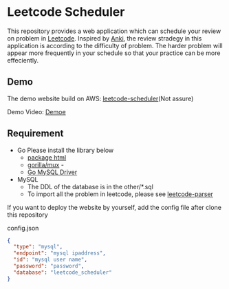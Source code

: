 # Leetcode Scheduler

This repository provides a web application which can schedule your review on problem in [Leetcode](https://leetcode.com/problemset/all/).
Inspired by [Anki](https://github.com/ankitects/anki), the review stradegy in this application is according to the difficulty of problem.
The harder problem will appear more frequently in your schedule so that your practice can be more effeciently.

## Demo

The demo website build on AWS: [leetcode-scheduler](http://ec2-13-230-102-44.ap-northeast-1.compute.amazonaws.com/login)(Not assure)

Demo Video: [Demoe](https://www.dropbox.com/s/13p9q9pjjosi982/Leetcode%20Scheduler.mp4?dl=0)

## Requirement

- Go
  Please install the library below
  - [package html](https://godoc.org/golang.org/x/net/html)
  - [gorilla/mux](https://github.com/gorilla/mux) -
  - [Go MySQL Driver](https://github.com/go-sql-driver/mysql)
- MySQL
  - The DDL of the database is in the other/\*.sql
  - To import all the problem in leetcode, please see [leetcode-parser](https://github.com/Chen33D17017/Leetcode-parser)

If you want to deploy the website by yourself, add the config file after clone this repository

config.json

```json
{
  "type": "mysql",
  "endpoint": "mysql ipaddress",
  "id": "mysql user name",
  "password": "password",
  "database": "leetcode_scheduler"
}
```
